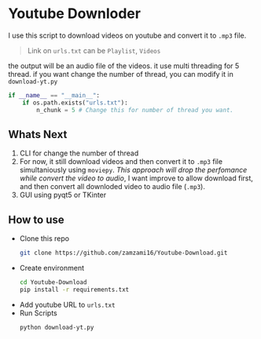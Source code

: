 # Youtube Downloder

I use this script to download videos on youtube and convert it to `.mp3` file.

> Link on `urls.txt` can be `Playlist`, `Videos`

the output will be an audio file of the videos.
it use multi threading for 5 thread. if you want change the number of thread, you can modify it in `download-yt.py`

```python
if __name__ == "__main__":
    if os.path.exists("urls.txt"):
        n_chunk = 5 # Change this for number of thread you want.
```

## Whats Next

1. CLI for change the number of thread
2. For now, it still download videos and then convert it to `.mp3` file simultaniously using `moviepy`. _This approach will drop the perfomance while convert the video to audio_, I want improve to allow download first, and then convert all downloded video to audio file (`.mp3`).
3. GUI using pyqt5 or TKinter

## How to use

- Clone this repo
  ```bash
  git clone https://github.com/zamzami16/Youtube-Download.git
  ```
- Create environment
  ```bash
  cd Youtube-Download
  pip install -r requirements.txt
  ```
- Add youtube URL to `urls.txt`
- Run Scripts
  ```bash
  python download-yt.py
  ```
